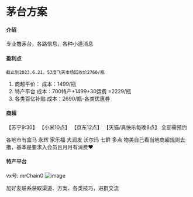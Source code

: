 # 茅台方案

#### 介绍
专业撸茅台，各路信息，各种小道消息


#### 盈利点

    截止到2023.6.21，53度飞天市场回收价2760/瓶

1.  商超平价：
    成本：1499/瓶
2.  特产平台
    成本：700特产+1499+30运费 =2229/瓶
3.  各类百亿补贴
    成本：2690/瓶-各类优惠券

#### 商超

【苏宁9:30】
【小米10点】
【京东12点】
【天猫/真快乐每晚8点】
全部需预约

各地市有盒马 永辉 家乐福 大润发 沃尔玛 七鲜 多点 物美自己看当地商超规则去撸，基本是要求入会员且月月有消费❤


#### 特产平台

vx号: mrChain0
![image](https://github.com/zhaochenchen1/-/assets/40948380/2e8ab1db-6b92-4294-b12c-49af3813cd4c)



加好友联系获取渠道、方案、各类技巧，进群交流


